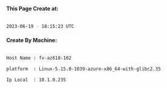 
   
#### This Page Create at:

```bash

2023-06-19 - 18:15:23 UTC

```

#### Create By Machine:

```bash

Host Name : fv-az618-102

platform  : Linux-5.15.0-1039-azure-x86_64-with-glibc2.35

Ip Local  : 10.1.0.235

```

